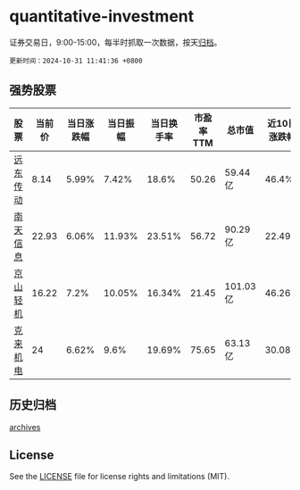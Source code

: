 # quantitative-investment

证券交易日，9:00-15:00，每半时抓取一次数据，按天[归档](archives)。

`更新时间：2024-10-31 11:41:36 +0800`

## 强势股票

|股票|当前价|当日涨跌幅|当日振幅|当日换手率|市盈率TTM|总市值|近10日涨跌幅|
|----|----|----|----|----|----|----|----|
|[远东传动](https://xueqiu.com/S/SZ002406)|8.14|5.99%|7.42%|18.6%|50.26|59.44亿|46.4%|
|[南天信息](https://xueqiu.com/S/SZ000948)|22.93|6.06%|11.93%|23.51%|56.72|90.29亿|22.49%|
|[京山轻机](https://xueqiu.com/S/SZ000821)|16.22|7.2%|10.05%|16.34%|21.45|101.03亿|46.26%|
|[克来机电](https://xueqiu.com/S/SH603960)|24|6.62%|9.6%|19.69%|75.65|63.13亿|30.08%|

## 历史归档

[archives](archives)

## License

See the [LICENSE](LICENSE) file for license rights and limitations (MIT).